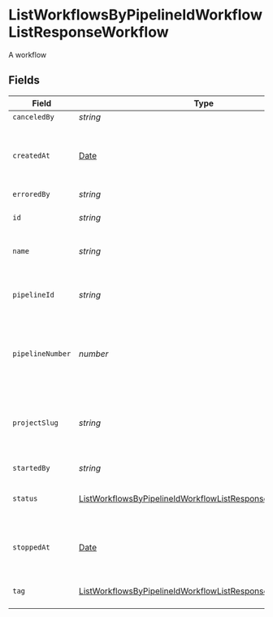 # ListWorkflowsByPipelineIdWorkflowListResponseWorkflow

A workflow


## Fields

| Field                                                                                                                                                 | Type                                                                                                                                                  | Required                                                                                                                                              | Description                                                                                                                                           | Example                                                                                                                                               |
| ----------------------------------------------------------------------------------------------------------------------------------------------------- | ----------------------------------------------------------------------------------------------------------------------------------------------------- | ----------------------------------------------------------------------------------------------------------------------------------------------------- | ----------------------------------------------------------------------------------------------------------------------------------------------------- | ----------------------------------------------------------------------------------------------------------------------------------------------------- |
| `canceledBy`                                                                                                                                          | *string*                                                                                                                                              | :heavy_minus_sign:                                                                                                                                    | N/A                                                                                                                                                   |                                                                                                                                                       |
| `createdAt`                                                                                                                                           | [Date](https://developer.mozilla.org/en-US/docs/Web/JavaScript/Reference/Global_Objects/Date)                                                         | :heavy_check_mark:                                                                                                                                    | The date and time the workflow was created.                                                                                                           |                                                                                                                                                       |
| `erroredBy`                                                                                                                                           | *string*                                                                                                                                              | :heavy_minus_sign:                                                                                                                                    | N/A                                                                                                                                                   |                                                                                                                                                       |
| `id`                                                                                                                                                  | *string*                                                                                                                                              | :heavy_check_mark:                                                                                                                                    | The unique ID of the workflow.                                                                                                                        |                                                                                                                                                       |
| `name`                                                                                                                                                | *string*                                                                                                                                              | :heavy_check_mark:                                                                                                                                    | The name of the workflow.                                                                                                                             | build-and-test                                                                                                                                        |
| `pipelineId`                                                                                                                                          | *string*                                                                                                                                              | :heavy_check_mark:                                                                                                                                    | The ID of the pipeline this workflow belongs to.                                                                                                      | 5034460f-c7c4-4c43-9457-de07e2029e7b                                                                                                                  |
| `pipelineNumber`                                                                                                                                      | *number*                                                                                                                                              | :heavy_check_mark:                                                                                                                                    | The number of the pipeline this workflow belongs to.                                                                                                  | 25                                                                                                                                                    |
| `projectSlug`                                                                                                                                         | *string*                                                                                                                                              | :heavy_check_mark:                                                                                                                                    | The project-slug for the pipeline this workflow belongs to.                                                                                           | gh/CircleCI-Public/api-preview-docs                                                                                                                   |
| `startedBy`                                                                                                                                           | *string*                                                                                                                                              | :heavy_check_mark:                                                                                                                                    | N/A                                                                                                                                                   |                                                                                                                                                       |
| `status`                                                                                                                                              | [ListWorkflowsByPipelineIdWorkflowListResponseWorkflowStatus](../../models/operations/listworkflowsbypipelineidworkflowlistresponseworkflowstatus.md) | :heavy_check_mark:                                                                                                                                    | The current status of the workflow.                                                                                                                   |                                                                                                                                                       |
| `stoppedAt`                                                                                                                                           | [Date](https://developer.mozilla.org/en-US/docs/Web/JavaScript/Reference/Global_Objects/Date)                                                         | :heavy_check_mark:                                                                                                                                    | The date and time the workflow stopped.                                                                                                               |                                                                                                                                                       |
| `tag`                                                                                                                                                 | [ListWorkflowsByPipelineIdWorkflowListResponseWorkflowTag](../../models/operations/listworkflowsbypipelineidworkflowlistresponseworkflowtag.md)       | :heavy_minus_sign:                                                                                                                                    | Tag used for the workflow                                                                                                                             | setup                                                                                                                                                 |